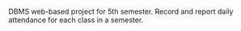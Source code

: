 DBMS web-based project for 5th semester.
Record and report daily attendance for each class in a semester.
